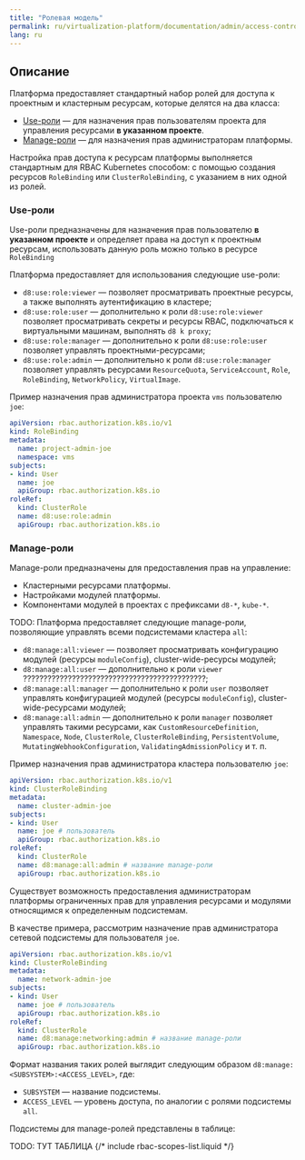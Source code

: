 ```yaml
---
title: "Ролевая модель"
permalink: ru/virtualization-platform/documentation/admin/access-control/role-model.html
lang: ru
---
```


## Описание

Платформа предоставляет стандартный набор ролей для доступа к проектным и кластерным ресурсам, которые делятся на два класса:
- [Use-роли](#use-роли) — для назначения прав пользователям проекта для управления ресурсами **в указанном проекте**.
- [Manage-роли](#manage-роли) — для назначения прав администраторам платформы.

Настройка прав доступа к ресурсам платформы выполняется стандартным для RBAC Kubernetes способом: с помощью создания ресурсов `RoleBinding` или `ClusterRoleBinding`, с указанием в них одной из ролей.

### Use-роли

Use-роли предназначены для назначения прав пользователю **в указанном проекте** и определяет права на доступ к проектным ресурсам, использовать данную роль можно только в ресурсе `RoleBinding`

Платформа предоставляет для использования следующие use-роли:
- `d8:use:role:viewer` — позволяет просматривать проектные  ресурсы, а также выполнять аутентификацию в кластере;
- `d8:use:role:user` — дополнительно к роли `d8:use:role:viewer` позволяет просматривать секреты и ресурсы RBAC, подключаться к виртуальными машинам, выполнять `d8 k proxy`;
- `d8:use:role:manager` — дополнительно к роли `d8:use:role:user` позволяет управлять проектными-ресурсами;
- `d8:use:role:admin` — дополнительно к роли `d8:use:role:manager` позволяет управлять ресурсами `ResourceQuota`, `ServiceAccount`, `Role`, `RoleBinding`, `NetworkPolicy`, `VirtualImage`.

Пример назначения прав администратора проекта `vms` пользователю `joe`:

```yaml
apiVersion: rbac.authorization.k8s.io/v1
kind: RoleBinding
metadata:
  name: project-admin-joe
  namespace: vms
subjects:
- kind: User
  name: joe
  apiGroup: rbac.authorization.k8s.io
roleRef:
  kind: ClusterRole
  name: d8:use:role:admin
  apiGroup: rbac.authorization.k8s.io
```

### Manage-роли

Manage-роли предназначены для предоставления прав на управление:
- Кластерными ресурсами платформы.
- Настройками модулей платформы.
- Компонентами модулей в проектах с префиксами `d8-*`, `kube-*`.

TODO:
Платформа предоставляет следующие manage-роли, позволяющие управлять всеми подсистемами кластера `all`:
- `d8:manage:all:viewer` — позволяет просматривать конфигурацию модулей (ресурсы `moduleConfig`), cluster-wide-ресурсы модулей;
- `d8:manage:all:user` — дополнительно к роли `viewer` ?????????????????????????????????????????????;
- `d8:manage:all:manager` — дополнительно к роли `user` позволяет управлять конфигурацией модулей (ресурсы `moduleConfig`), cluster-wide-ресурсами модулей;
- `d8:manage:all:admin` — дополнительно к роли `manager` позволяет управлять такими ресурсами, как `CustomResourceDefinition`, `Namespace`, `Node`, `ClusterRole`, `ClusterRoleBinding`, `PersistentVolume`, `MutatingWebhookConfiguration`, `ValidatingAdmissionPolicy` и т. п.

Пример назначения прав администратора кластера пользователю `joe`:

```yaml
apiVersion: rbac.authorization.k8s.io/v1
kind: ClusterRoleBinding
metadata:
  name: cluster-admin-joe
subjects:
- kind: User
  name: joe # пользователь
  apiGroup: rbac.authorization.k8s.io
roleRef:
  kind: ClusterRole
  name: d8:manage:all:admin # название manage-роли
  apiGroup: rbac.authorization.k8s.io
```

Существует возможность предоставления администраторам платформы ограниченных прав для управления ресурсами и модулями относящимся к определенным подсистемам.

В качестве примера, рассмотрим назначение прав администратора сетевой подсистемы для пользователя `joe`.

```yaml
apiVersion: rbac.authorization.k8s.io/v1
kind: ClusterRoleBinding
metadata:
  name: network-admin-joe
subjects:
- kind: User
  name: joe # пользователь
  apiGroup: rbac.authorization.k8s.io
roleRef:
  kind: ClusterRole
  name: d8:manage:networking:admin # название manage-роли
  apiGroup: rbac.authorization.k8s.io
```

Формат названия таких ролей выглядит следующим образом `d8:manage:<SUBSYSTEM>:<ACCESS_LEVEL>`, где:
- `SUBSYSTEM` — название подсистемы.
- `ACCESS_LEVEL` — уровень доступа, по аналогии с ролями подсистемы `all`.

Подсистемы для manage-ролей представлены в таблице:

TODO: ТУТ ТАБЛИЦА
{/* include rbac-scopes-list.liquid */}
